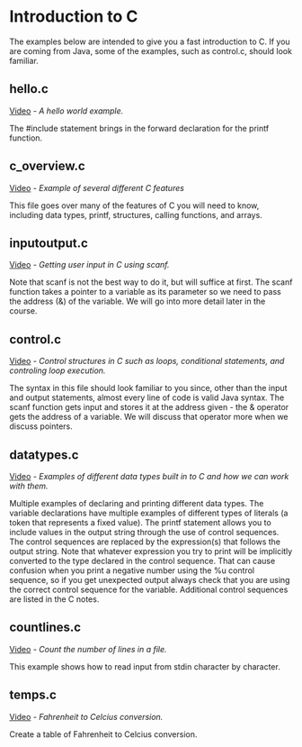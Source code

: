 # Introduction to C

The examples below are intended to give you a fast introduction to C.  If you are coming from Java, some of the examples, such as control.c, should look familiar.

## hello.c

[Video](https://youtu.be/_-pZgDV7vFk) - *A hello world example.*

The #include statement brings in the forward declaration for the printf function.

## c_overview.c

[Video](https://youtu.be/uUtQIEIxvWY) - *Example of several different C features*

This file goes over many of the features of C you will need to know, including data types, printf, structures, calling functions, and arrays.

## inputoutput.c

[Video](https://youtu.be/EmxakpZJv1o) - *Getting user input in C using scanf.*

Note that scanf is not the best way to do it, but will suffice at first.  The scanf function takes a pointer to a variable as its parameter so we need to pass the address (&) of the variable.  We will go into more detail later in the course.

## control.c

[Video](https://youtu.be/liSw02tckLQ) - *Control structures in C such as loops, conditional statements, and controling loop execution.*

The syntax in this file should look familiar to you since, other than the input and output statements, almost every line of code is valid Java syntax.  The scanf function gets input and stores it at the address given - the & operator gets the address of a variable.  We will discuss that operator more when we discuss pointers.

## datatypes.c

[Video](https://youtu.be/10ewFOh8pKQ) - *Examples of different data types built in to C and how we can work with them.*

Multiple examples of declaring and printing different data types.  The variable declarations have multiple examples of different types of literals (a token that represents a fixed value).  The printf statement allows you to include values in the output string through the use of control sequences.  The control sequences are replaced by the expression(s) that follows the output string.  Note that whatever expression you try to print will be implicitly converted to the type declared in the control sequence.  That can cause confusion when you print a negative number using the %u control sequence, so if you get unexpected output always check that you are using the correct control sequence for the variable.  Additional control sequences are listed in the C notes.

## countlines.c

[Video](https://youtu.be/0pKn8HOwW9Q) - *Count the number of lines in a file.*

This example shows how to read input from stdin character by character.  

## temps.c

[Video](https://youtu.be/3kQz0KsnDz4) - *Fahrenheit to Celcius conversion.*

Create a table of Fahrenheit to Celcius conversion.
